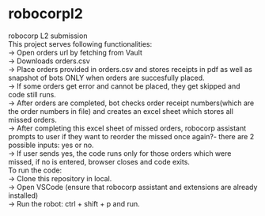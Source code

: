 # robocorpl2
robocorp L2 submission <br>
This project serves following functionalities: <br>
  -> Open orders url by fetching from Vault <br>
  -> Downloads orders.csv <br>
  -> Place orders provided in orders.csv and stores receipts in pdf as well as snapshot of bots ONLY when orders are succesfully placed. <br>
  -> If some orders get error and cannot be placed, they get skipped and code still runs.<br>
  -> After orders are completed, bot checks order receipt numbers(which are the order numbers in file) and creates an excel sheet which stores all missed orders.<br>
  -> After completing this excel sheet of missed orders, robocorp assistant prompts to user if they want to reorder the missed once again?- there are 2 possible inputs: yes or no.<br>
  -> If user sends yes, the code runs only for those orders which were missed, if no is entered, browser closes and code exits. <br>
To run the code: <br>
  -> Clone this repository in local. <br>
  -> Open VSCode (ensure that robocorp assistant and extensions are already installed) <br>
  -> Run the robot: ctrl + shift + p and run. <br>
